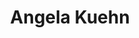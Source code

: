 ---
title: Angela Kuehn
position: Undergraduate Researcher
layout: default
contact:
publications: 
image: /images/user-icon.svg
group: undergrad
year-start: 2005
year-end: 2007
---